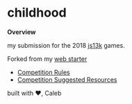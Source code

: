 # childhood

**Overview**

my submission for the 2018 [js13k](http://js13kgames.com) games.

Forked from my [web starter](https://github.com/calebnance/web-starter-nse)

* [Competition Rules](http://js13kgames.com/#rules)
* [Competition Suggested Resources](https://js13kgames.github.io/resources/)

built with :heart:, Caleb
